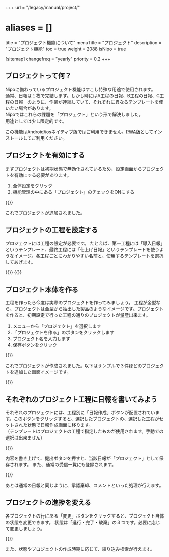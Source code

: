 +++
url = "/legacy/manual/project/"
# aliases = []
title = "プロジェクト機能について"
menuTitle = "プロジェクト"
description = "プロジェクト機能"
toc = true
weight = 2088
isNipo = true

[sitemap]
  changefreq = "yearly"
  priority = 0.2
+++

## プロジェクトって何？

Nipoに備わっているプロジェクト機能はすこし特殊な用途で使用されます。  
通常、日報は１枚で完結します。しかし時にはA工程の日報、B工程の日報、C工程の日報　のように、作業が連続していて、それぞれに異なるテンプレートを使いたい場合があります。  
Nipoではこれらの課題を「プロジェクト」という形で解決しました。  
用途としては少し限定的です。

この機能はAndroid/iosネイティブ版ではご利用できません。[PWA版](/legacy/system/mobile-install/#pwa)としてインストールしてご利用ください。

## プロジェクトを有効にする

まずプロジェクトは初期状態で無効化されているため、設定画面からプロジェクトを有効にする必要があります。

1. 全体設定をクリック
2. 機能管理の中にある「プロジェクト」のチェックをONにする

{{<iTablet filename="img/enableProject" msg="プロジェクトを有効にします" alice="ok">}}

これでプロジェクトが追加されました。

## プロジェクトの工程を設定する

プロジェクトには工程の設定が必要です。
たとえば、第一工程には「導入日報」というテンプレート、最終工程には「仕上げ日報」というテンプレートを使うようなイメージ。各工程ごとにわかりやすい名前と、使用するテンプレートを選択してあげます。

{{<iTablet filename="img/projectSetting" msg="プロジェクトの工程を作る" alice="ok">}}
{{<iTablet filename="img/projectSetting2" msg="サンプルで２つの工程を作ってみました" alice="ok">}}

## プロジェクト本体を作る

工程を作ったら今度は実際のプロジェクトを作ってみましょう。
工程が金型なら、プロジェクトは金型から抽出した製品のようなイメージです。プロジェクトを作ると、初期設定で行った工程の通りのプロジェクトが量産出来ます。

1. メニューから「プロジェクト」を選択します
2. 「プロジェクトを作る」のボタンをクリックします
3. プロジェクト名を入力します
4. 保存ボタンをクリック

{{<iTablet filename="img/makeProject" msg="プロジェクト本体を作ってみよう" alice="ok">}}

これでプロジェクトが作成されました。以下はサンプルで３件ほどのプロジェクトを追加した画面イメージです。

{{<iTablet filename="img/projectList" msg="プロジェクトを３件ほど登録した画面イメージ" alice="ok">}}

## それぞれのプロジェクト工程に日報を書いてみよう

それぞれのプロジェクトには、工程別に「日報作成」ボタンが配置されています。このボタンをクリックすると、選択したプロジェクトの、選択した工程がセットされた状態で日報作成画面に移ります。  
（テンプレートはプロジェクトの工程で指定したものが使用されます。手動での選択は出来ません）

{{<iTablet filename="img/makeReport" msg="プロジェクト画面から日報作成するとプロジェクト情報が自動でセットされるよ" alice="ok">}}

内容を書き上げて、提出ボタンを押すと、当該日報が「プロジェクト」として保存されます。
また、通常の受信一覧にも登録されます。

{{<iTablet filename="img/projectWrited" msg="日報が提出されるとボタンが日報へのリンクに変わります" alice="ok">}}

あとは通常の日報と同じように、承認棄却、コメントといった処理が行えます。

## プロジェクトの進捗を変える

各プロジェクトの行にある「変更」ボタンをクリックすると、プロジェクト自体の状態を変更できます。
状態は「進行・完了・破棄」の３つです。必要に応じて変更しましょう。

{{<iTablet filename="img/projectStatus" msg="完了や破棄など状態を変更できます" alice="ok">}}

また、状態やプロジェクトの作成時期に応じて、絞り込み検索が行えます。
